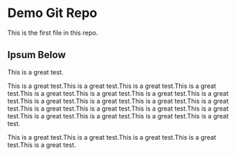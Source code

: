# Demo Git Repo

This is the first file in this repo.



## Ipsum Below

This is a great test.


This is a great test.This is a great test.This is a great test.This is a great test.This is a great test.This is a great test.This is a great test.This is a great test.This is a great test.This is a great test.This is a great test.This is a great test.This is a great test.This is a great test.This is a great test.This is a great test.This is a great test.This is a great test.This is a great test.This is a great test.

This is a great test.This is a great test.This is a great test.This is a great test.This is a great test.
